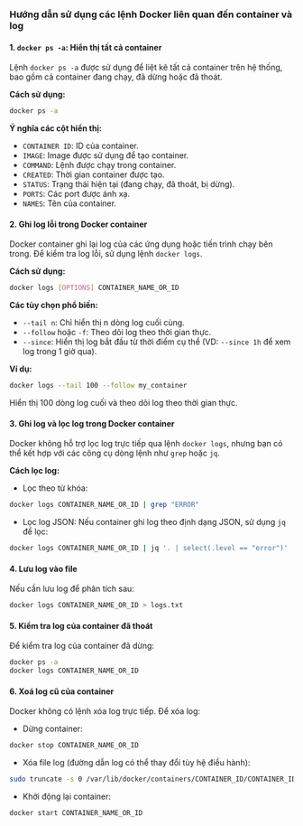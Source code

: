 ### **Hướng dẫn sử dụng các lệnh Docker liên quan đến container và log**

#### **1. `docker ps -a`: Hiển thị tất cả container**
Lệnh `docker ps -a` được sử dụng để liệt kê tất cả container trên hệ thống, bao gồm cả container đang chạy, đã dừng hoặc đã thoát.

**Cách sử dụng:**
```bash
docker ps -a
```

**Ý nghĩa các cột hiển thị:**
- `CONTAINER ID`: ID của container.
- `IMAGE`: Image được sử dụng để tạo container.
- `COMMAND`: Lệnh được chạy trong container.
- `CREATED`: Thời gian container được tạo.
- `STATUS`: Trạng thái hiện tại (đang chạy, đã thoát, bị dừng).
- `PORTS`: Các port được ánh xạ.
- `NAMES`: Tên của container.

#### **2. Ghi log lỗi trong Docker container**
Docker container ghi lại log của các ứng dụng hoặc tiến trình chạy bên trong. Để kiểm tra log lỗi, sử dụng lệnh `docker logs`.

**Cách sử dụng:**
```bash
docker logs [OPTIONS] CONTAINER_NAME_OR_ID
```

**Các tùy chọn phổ biến:**
- `--tail n`: Chỉ hiển thị n dòng log cuối cùng.
- `--follow` hoặc `-f`: Theo dõi log theo thời gian thực.
- `--since`: Hiển thị log bắt đầu từ thời điểm cụ thể (VD: `--since 1h` để xem log trong 1 giờ qua).

**Ví dụ:**
```bash
docker logs --tail 100 --follow my_container
```
Hiển thị 100 dòng log cuối và theo dõi log theo thời gian thực.

#### **3. Ghi log và lọc log trong Docker container**
Docker không hỗ trợ lọc log trực tiếp qua lệnh `docker logs`, nhưng bạn có thể kết hợp với các công cụ dòng lệnh như `grep` hoặc `jq`.

**Cách lọc log:**
- Lọc theo từ khóa:
```bash
docker logs CONTAINER_NAME_OR_ID | grep "ERROR"
```

- Lọc log JSON:
Nếu container ghi log theo định dạng JSON, sử dụng `jq` để lọc:
```bash
docker logs CONTAINER_NAME_OR_ID | jq '. | select(.level == "error")'
```

#### **4. Lưu log vào file**
Nếu cần lưu log để phân tích sau:
```bash
docker logs CONTAINER_NAME_OR_ID > logs.txt
```

#### **5. Kiểm tra log của container đã thoát**
Để kiểm tra log của container đã dừng:
```bash
docker ps -a
docker logs CONTAINER_NAME_OR_ID
```

#### **6. Xoá log cũ của container**
Docker không có lệnh xóa log trực tiếp. Để xóa log:
- Dừng container:
```bash
docker stop CONTAINER_NAME_OR_ID
```

- Xóa file log (đường dẫn log có thể thay đổi tùy hệ điều hành):
```bash
sudo truncate -s 0 /var/lib/docker/containers/CONTAINER_ID/CONTAINER_ID-json.log
```

- Khởi động lại container:
```bash
docker start CONTAINER_NAME_OR_ID
```